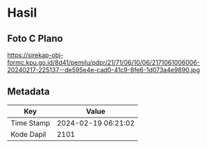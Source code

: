 # Hasil

## Foto C Plano

https://sirekap-obj-formc.kpu.go.id/8d41/pemilu/pdpr/21/71/06/10/06/2171061006006-20240217-225137--de595e4e-cad0-41c9-8fe6-1d073a4e9890.jpg


## Metadata

| Key        | Value               |
| ---------- | ------------------- |
| Time Stamp | 2024-02-19 06:21:02 |
| Kode Dapil | 2101                |



